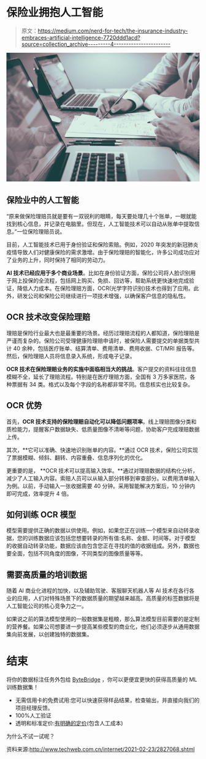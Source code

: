 # 保险业拥抱人工智能

> 原文：<https://medium.com/nerd-for-tech/the-insurance-industry-embraces-artificial-intelligence-7720ddd1acd?source=collection_archive---------4----------------------->

![](img/d36718475ada61f9270add78c1c68d56.png)

## 保险业中的人工智能

“原来做保险理赔员就是要有一双锐利的眼睛，每天要处理几十个账单，一眼就能找到核心信息，并记录在电脑里。但现在，人工智能技术可以自动从账单中提取信息。”一位保险理赔员说。

目前，人工智能技术已用于身份验证和保险索赔。例如，2020 年突发的新冠肺炎疫情导致人们对健康保险的需求激增。由于保险理赔的智能化，许多公司成功应对了业务的上升，同时保持了相同的劳动力。

**AI 技术已经应用于多个商业场景**。比如在身份验证方面，保险公司将人脸识别用于网上投保的全流程，包括网上购买、免损、回访等，帮助系统更快速地完成验证，降低人力成本。在保险理赔方面，OCR(光学字符识别)技术也得到了应用。此外，研发公司和保险公司继续进行一项技术增强，以确保客户信息的隐私性。

## **OCR 技术改变保险理赔**

理赔是保险行业最大也是最重要的场景。经历过理赔流程的人都知道，保险理赔是严谨而复杂的。保险公司受理健康险理赔申请时，被保险人需要提交的单据类型共计 40 余种，包括医疗账单、结算清单、费用清单、费用收据、CT/MRI 报告等。然后，保险理赔人员将信息录入系统，形成电子记录。

**OCR 技术在保险理赔业务的实施中面临相当大的挑战**。客户提交的资料往往信息模糊不全，延长了理赔流程。特别是在医疗理赔方面，全国有 3 万多家医院，各种票据有 34 类。格式以及每个字段的名称都非常不同。信息核实也比较复杂。

## OCR 优势

首先，**OCR 技术支持的保险理赔自动化可以降低问题项率**。线上理赔图像分类和质检能力，提醒客户数据缺失、低质量图像不清晰等问题，协助客户完成理赔数据上传。

其次，**它可以准确、快速地识别账单的内容。**通过 OCR 技术，保险公司实现了票据模糊、倾斜、翻转、内容重叠、信息序列化的优化。

更重要的是， **OCR 技术可以提高输入效率。**通过对理赔数据的结构化分析，减少了人工输入内容。索赔人员可以从输入部分转移到审查部分。以费用清单输入为例。以前，手动输入一张收据需要 40 分钟。采用智能解决方案后，10 分钟内即可完成，效率提升 4 倍。

## **如何训练 OCR 模型**

模型需要提供正确的数据以供使用。例如，如果您正在训练一个模型来自动转录收据，您的训练数据应该包括您想要转录的所有值:名称、金额、时间等。对于模型的收据自动转录功能，数据应该由包含您正在寻找的值的收据组成。另外，数据也要全面，包括不同角度的图像，不同类型的图像质量等等。

## **需要高质量的培训数据**

随着 AI 商业化进程的加快，以及辅助驾驶、客服聊天机器人等 AI 技术在各行各业的应用，人们对特殊场景下的数据质量的期望越来越高。高质量的标签数据将是人工智能公司的核心竞争力之一。

如果说之前的算法模型使用的一般数据集是粗粮，那么算法模型目前需要的是定制的营养餐。如果公司想要进一步提高某些模型的商业化，他们必须逐步从通用数据集向前发展，以创建独特的数据集。

# 结束

将你的数据标注任务外包给 [ByteBridge](https://tinyurl.com/39jkecdp) ，你可以更便宜更快的获得高质量的 ML 训练数据集！

*   无需信用卡的免费试用:您可以快速获得样品结果，检查输出，并直接向我们的项目经理反馈。
*   100%人工验证
*   透明和标准定价:[有明确的定价](https://www.bytebridge.io/#/?module=price)(包含人工成本)

为什么不试一试呢？

资料来源:http://www.techweb.com.cn/internet/2021-02-23/2827068.shtml
